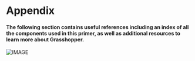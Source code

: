 # Appendix

#### The following section contains useful references including an index of all the components used in this primer, as well as additional resources to learn more about Grasshopper.

![IMAGE](images/001-about-image.png)
